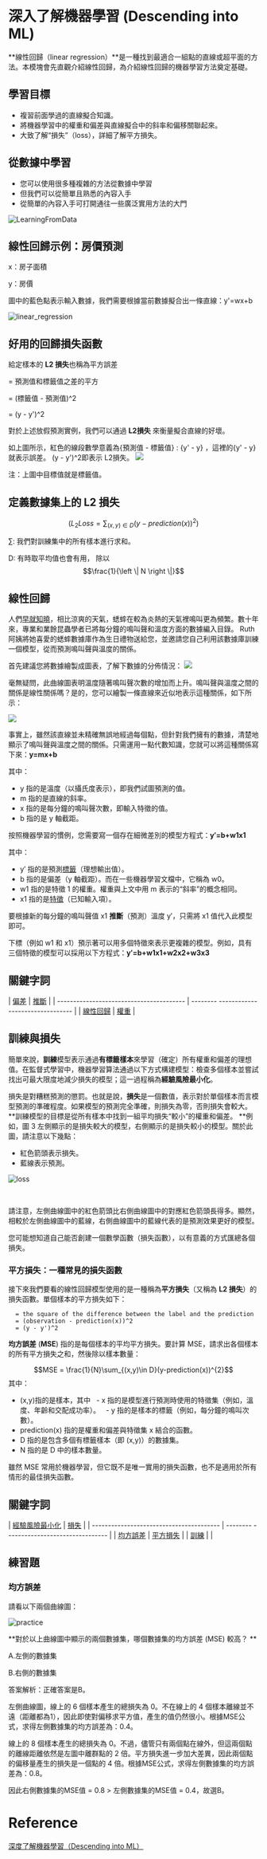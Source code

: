 

# 深入了解機器學習 (Descending into ML)

**線性回歸（linear regression）**是一種找到最適合一組點的直線或超平面的方法。本模塊會先直觀介紹線性回歸，為介紹線性回歸的機器學習方法奠定基礎。

## 學習目標

- 複習前面學過的直線擬合知識。
- 將機器學習中的權重和偏差與直線擬合中的斜率和偏移關聯起來。
- 大致了解“損失”（loss），詳細了解平方損失。

## 從數據中學習

- 您可以使用很多種複雜的方法從數據中學習
- 但我們可以從簡單且熟悉的內容入手
- 從簡單的內容入手可打開通往一些廣泛實用方法的大門

![LearningFromData](../images/LearningFromData.png)



## 線性回歸示例：房價預測

x：房子面積

y：房價

圖中的藍色點表示輸入數據，我們需要根據當前數據擬合出一條直線：y'=wx+b

![linear_regression](../images/linear_regression.png)

## 好用的回歸損失函數

給定樣本的 **L2 損失**也稱為平方誤差

= 預測值和標籤值之差的平方

= (標籤值 - 預測值)^2

= (y - y')^2

對於上述放假預測實例，我們可以通過 **L2損失** 來衡量擬合直線的好壞。

如上圖所示，紅色的線段數學意義為{預測值 - 標籤值} : {y' - y} ，這裡的{y' - y}就表示誤差。 (y - y')^2即表示 L2損失。
![](../images/L2_loss_figure.png)

注：上圖中目標值就是標籤值。

## 定義數據集上的 L2 損失

$$(L_{2}Loss=\sum_{(x,y)\in D}(y-prediction(x))^{2})$$

∑: 我們對訓練集中的所有樣本進行求和。

D: 有時取平均值也會有用， 除以$$\frac{1}{\left \| N \right \|}$$

## 線性回歸

人們[早就知曉](https://wikipedia.org/wiki/Dolbear's_law)，相比涼爽的天氣，蟋蟀在較為炎熱的天氣裡鳴叫更為頻繁。數十年來，專業和業餘昆蟲學者已將每分鐘的鳴叫聲和溫度方面的數據編入目錄。 Ruth 阿姨將她喜愛的蟋蟀數據庫作為生日禮物送給您，並邀請您自己利用該數據庫訓練一個模型，從而預測鳴叫聲與溫度的關係。

首先建議您將數據繪製成圖表，了解下數據的分佈情況：
![](../images/0003_tempature.png)

毫無疑問，此曲線圖表明溫度隨著鳴叫聲次數的增加而上升。鳴叫聲與溫度之間的關係是線性關係嗎？是的，您可以繪製一條直線來近似地表示這種關係，如下所示：

![](../images/0003_linear.png)

事實上，雖然該直線並未精確無誤地經過每個點，但針對我們擁有的數據，清楚地顯示了鳴叫聲與溫度之間的關係。只需運用一點代數知識，您就可以將這種關係​​寫下來：**y=mx+b**

其中：

- y 指的是溫度（以攝氏度表示），即我們試圖預測的值。
- m 指的是直線的斜率。
- x 指的是每分鐘的鳴叫聲次數，即輸入特徵的值。
- b 指的是 y 軸截距。

按照機器學習的慣例，您需要寫一個存在細微差別的模型方程式：**y′=b+w1x1**

其中：

- y′ 指的是預測[標籤](https://developers.google.com/machine-learning/crash-course/framing/ml-terminology#labels)（理想輸出值）。
- b 指的是偏差（y 軸截距）。而在一些機器學習文檔中，它稱為 w0。
- w1 指的是特徵 1 的權重。權重與上文中用 m 表示的“斜率”的概念相同。
- x1 指的是[特徵](https://developers.google.com/machine-learning/crash-course/framing/ml-terminology#features)（已知輸入項）。

要根據新的每分鐘的鳴叫聲值 x1 **推斷**（預測）溫度 y′，只需將 x1 值代入此模型即可。

下標（例如 w1 和 x1）預示著可以用多個特徵來表示更複雜的模型。例如，具有三個特徵的模型可以採用以下方程式：**y′=b+w1x1+w2x2+w3x3**

## 關鍵字詞

| [偏差](https://developers.google.com/machine-learning/glossary#bias) | [推斷](https://developers.google.com/machine-learning/glossary#inference) |
| ---------------------------------------- | -------- -------------------------------- |
| [線性回歸](https://developers.google.com/machine-learning/glossary#linear_regression) | [權重](https://developers.google.com/machine-learning/glossary#weight) |

## 訓練與損失

簡單來說，**訓練**模型表示通過**有標籤樣本**來學習（確定）所有權重和偏差的理想值。在監督式學習中，機器學習算法通過以下方式構建模型：檢查多個樣本並嘗試找出可最大限度地減少損失的模型；這一過程稱為**經驗風險最小化**。

損失是對糟糕預測的懲罰。也就是說，**損失**是一個數值，表示對於單個樣本而言模型預測的準確程度。如果模型的預測完全準確，則損失為零，否則損失會較大。 **訓練模型的目標是從所有樣本中找到一組平均損失“較小”的權重和偏差。 **例如，圖 3 左側顯示的是損失較大的模型，右側顯示的是損失較小的模型。關於此圖，請注意以下幾點：

- 紅色箭頭表示損失。
- 藍線表示預測。

![loss](../images/0003_loss.png)

 

請注意，左側曲線圖中的紅色箭頭比右側曲線圖中的對應紅色箭頭長得多。顯然，相較於左側曲線圖中的藍線，右側曲線圖中的藍線代表的是預測效果更好的模型。

您可能想知道自己能否創建一個數學函數（損失函數），以有意義的方式匯總各個損失。

### 平方損失：一種常見的損失函數

接下來我們要看的線性回歸模型使用的是一種稱為**平方損失**（又稱為 **L2 損失**）的損失函數。單個樣本的平方損失如下：

```
  = the square of the difference between the label and the prediction
  = (observation - prediction(x))^2
  = (y - y')^2
```

**均方誤差** (**MSE**) 指的是每個樣本的平均平方損失。要計算 MSE，請求出各個樣本的所有平方損失之和，然後除以樣本數量：

$$MSE = \frac{1}{N}\sum_{(x,y)\in D}(y-prediction(x))^{2}$$
其中：

- (x,y)指的是樣本，其中
  - x 指的是模型進行預測時使用的特徵集（例如，溫度、年齡和交配成功率）。
  - y 指的是樣本的標籤（例如，每分鐘的鳴叫次數）。
- prediction(x) 指的是權重和偏差與特徵集 x 結合的函數。
- D 指的是包含多個有標籤樣本（即 (x,y)）的數據集。
- N 指的是 D 中的樣本數量。

雖然 MSE 常用於機器學習，但它既不是唯一實用的損失函數，也不是適用於所有情形的最佳損失函數。

## 關鍵字詞

| [經驗風險最小化](https://developers.google.com/machine-learning/glossary#ERM) | [損失](https://developers.google.com/machine-learning/glossary#loss) |
| ---------------------------------------- | -------- -------------------------------- |
| [均方誤差](https://developers.google.com/machine-learning/glossary#MSE) | [平方損失](https://developers.google.com/machine-learning/glossary#squared_loss) |
| [訓練](https://developers.google.com/machine-learning/glossary#training) | |

## 練習題

### 均方誤差

請看以下兩個曲線圖：

![practice](../images/0003_practice.png)

**對於以上曲線圖中顯示的兩個數據集，哪個數據集的均方誤差 (MSE) 較高？ **

A.左側的數據集

B.右側的數據集

答案解析：正確答案是B。

左側曲線圖，線上的 6 個樣本產生的總損失為 0。不在線上的 4 個樣本離線並不遠（距離都為1），因此即使對偏移求平方值，產生的值仍然很小。根據MSE公式，求得左側數據集的均方誤差為：0.4。

線上的 8 個樣本產生的總損失為 0。不過，儘管只有兩個點在線外，但這兩個點的離線距離依然是左圖中離群點的 2 倍。平方損失進一步加大差異，因此兩個點的偏移量產生的損失是一個點的 4 倍。根據MSE公式，求得左側數據集的均方誤差為：0.8。

因此右側數據集的MSE值 = 0.8 > 左側數據集的MSE值 = 0.4，故選B。



# Reference

[深度了解機器學習（Descending into ML）](https://developers.google.com/machine-learning/crash-course/descending-into-ml)
